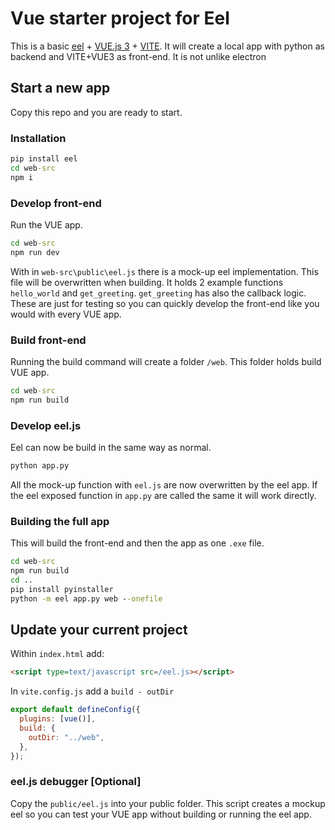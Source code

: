 # Vue starter project for Eel

This is a basic [eel](https://github.com/python-eel/Eel) + [VUE.js 3](https://vuejs.org/) + [VITE](https://vitejs.dev/). It will create a local app with python as backend and VITE+VUE3 as front-end.
It is not unlike electron

## Start a new app

Copy this repo and you are ready to start.

### Installation

```cmd
pip install eel
cd web-src
npm i
```

### Develop front-end

Run the VUE app.

```cmd
cd web-src
npm run dev
```

With in `web-src\public\eel.js` there is a mock-up eel implementation. This file will be overwritten when building.
It holds 2 example functions `hello_world` and `get_greeting`.
`get_greeting` has also the callback logic.
These are just for testing so you can quickly develop the front-end like you would with every VUE app.

### Build front-end

Running the build command will create a folder `/web`. This folder holds build VUE app.

```cmd
cd web-src
npm run build
```

### Develop eel.js

Eel can now be build in the same way as normal.

```cmd
python app.py
```

All the mock-up function with `eel.js` are now overwritten by the eel app.
If the eel exposed function in `app.py` are called the same it will work directly.

### Building the full app

This will build the front-end and then the app as one `.exe` file.

```cmd
cd web-src
npm run build
cd ..
pip install pyinstaller
python -m eel app.py web --onefile
```

## Update your current project

Within `index.html` add:

```html
<script type=text/javascript src=/eel.js></script>
```

In `vite.config.js` add a `build - outDir`

```js
export default defineConfig({
  plugins: [vue()],
  build: {
    outDir: "../web",
  },
});
```

### eel.js debugger [Optional]

Copy the `public/eel.js` into your public folder.
This script creates a mockup eel so you can test your VUE app without building or running the eel app.
